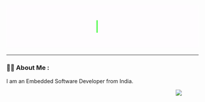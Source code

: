 <div id="header" align="center">
  <img src="Hello_Animation_GiF.gif" width="auto" height="auto"/>
</div>

---

### :woman_technologist: About Me :
I am an Embedded Software Developer from India. 

<div style="position: relative; height: 60px;">
  <img src="https://media.giphy.com/media/tT2FEbKu63KxdFubmY/giphy.gif" width="60" style="position: absolute; top: 0; right: 0;">
</div>

